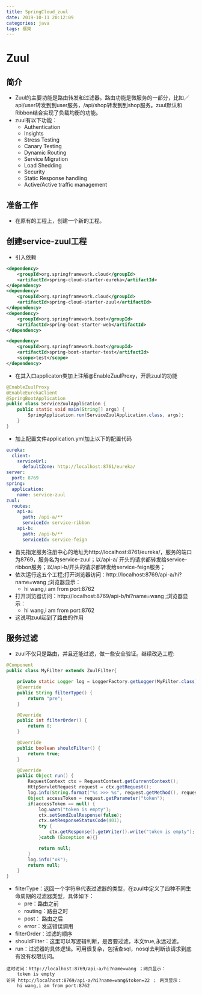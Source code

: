 ```yaml
---
title: SpringCloud_zuul
date: 2019-10-11 20:12:09
categories: java
tags: 框架
---
```

# Zuul
## 简介
* Zuul的主要功能是路由转发和过滤器。路由功能是微服务的一部分，比如／api/user转发到到user服务，/api/shop转发到到shop服务。zuul默认和Ribbon结合实现了负载均衡的功能。
* zuul有以下功能：
	* Authentication
	* Insights
	* Stress Testing
	* Canary Testing
	* Dynamic Routing
	* Service Migration
	* Load Shedding
	* Security
	* Static Response handling
	* Active/Active traffic management

## 准备工作
* 在原有的工程上，创建一个新的工程。

## 创建service-zuul工程
* 引入依赖
```xml
<dependency>
	<groupId>org.springframework.cloud</groupId>
	<artifactId>spring-cloud-starter-eureka</artifactId>
</dependency>
<dependency>
	<groupId>org.springframework.cloud</groupId>
	<artifactId>spring-cloud-starter-zuul</artifactId>
</dependency>
<dependency>
	<groupId>org.springframework.boot</groupId>
	<artifactId>spring-boot-starter-web</artifactId>
</dependency>

<dependency>
	<groupId>org.springframework.boot</groupId>
	<artifactId>spring-boot-starter-test</artifactId>
	<scope>test</scope>
</dependency>
```
* 在其入口applicaton类加上注解@EnableZuulProxy，开启zuul的功能
```java
@EnableZuulProxy
@EnableEurekaClient
@SpringBootApplication
public class ServiceZuulApplication {
	public static void main(String[] args) {
		SpringApplication.run(ServiceZuulApplication.class, args);
	}
}
```
* 加上配置文件application.yml加上以下的配置代码
```yml
eureka:
  client:
    serviceUrl:
      defaultZone: http://localhost:8761/eureka/
server:
  port: 8769
spring:
  application:
    name: service-zuul
zuul:
  routes:
    api-a:
      path: /api-a/**
      serviceId: service-ribbon
    api-b:
      path: /api-b/**
      serviceId: service-feign
```
* 首先指定服务注册中心的地址为http://localhost:8761/eureka/，服务的端口为8769，服务名为service-zuul；以/api-a/ 开头的请求都转发给service-ribbon服务；以/api-b/开头的请求都转发给service-feign服务；
* 依次运行这五个工程;打开浏览器访问：http://localhost:8769/api-a/hi?name=wang ;浏览器显示：
	* hi wang,i am from port:8762
* 打开浏览器访问：http://localhost:8769/api-b/hi?name=wang ;浏览器显示：
	* hi wang,i am from port:8762
* 这说明zuul起到了路由的作用

## 服务过滤
* zuul不仅只是路由，并且还能过滤，做一些安全验证。继续改造工程:
```java
@Component
public class MyFilter extends ZuulFilter{

    private static Logger log = LoggerFactory.getLogger(MyFilter.class);
    @Override
    public String filterType() {
        return "pre";
    }

    @Override
    public int filterOrder() {
        return 0;
    }

    @Override
    public boolean shouldFilter() {
        return true;
    }

    @Override
    public Object run() {
        RequestContext ctx = RequestContext.getCurrentContext();
        HttpServletRequest request = ctx.getRequest();
        log.info(String.format("%s >>> %s", request.getMethod(), request.getRequestURL().toString()));
        Object accessToken = request.getParameter("token");
        if(accessToken == null) {
            log.warn("token is empty");
            ctx.setSendZuulResponse(false);
            ctx.setResponseStatusCode(401);
            try {
                ctx.getResponse().getWriter().write("token is empty");
            }catch (Exception e){}

            return null;
        }
        log.info("ok");
        return null;
    }
}
```

* filterType：返回一个字符串代表过滤器的类型，在zuul中定义了四种不同生命周期的过滤器类型，具体如下：
	* pre：路由之前
	* routing：路由之时
	* post： 路由之后
	* error：发送错误调用
* filterOrder：过滤的顺序
* shouldFilter：这里可以写逻辑判断，是否要过滤，本文true,永远过滤。
* run：过滤器的具体逻辑。可用很复杂，包括查sql，nosql去判断该请求到底有没有权限访问。

```
这时访问：http://localhost:8769/api-a/hi?name=wang ；网页显示：
	token is empty
访问 http://localhost:8769/api-a/hi?name=wang&token=22 ； 网页显示：
	hi wang,i am from port:8762
```